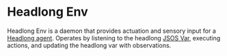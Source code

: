 # Headlong Env
Headlong Env is a daemon that provides actuation and sensory input for a [Headlong agent](https://github.com/andyk/headlong-vite). Operates by listening to the headlong [JSOS Var](https://github.com/andyk/jsos), executing actions, and updating the headlong var with observations.
